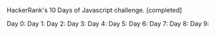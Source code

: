 HackerRank's 10 Days of Javascript challenge.
[completed]

Day 0:
Day 1:
Day 2:
Day 3:
Day 4:
Day 5: 
Day 6: 
Day 7:
Day 8:
Day 9:
